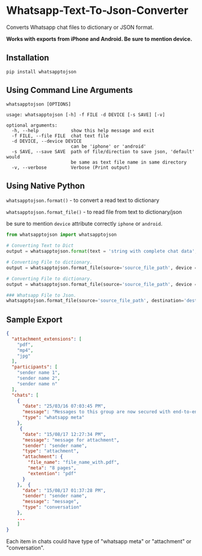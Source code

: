 # Whatsapp-Text-To-Json-Converter

Converts Whatsapp chat files to dictionary or JSON format.

**Works with exports from iPhone and Android. Be sure to mention device.**

## Installation

```pip install whatsapptojson```

## Using Command Line Arguments

```whatsapptojson [OPTIONS]```

```
usage: whatsapptojson [-h] -f FILE -d DEVICE [-s SAVE] [-v]

optional arguments:
  -h, --help            show this help message and exit
  -f FILE, --file FILE  chat text file
  -d DEVICE, --device DEVICE
                        can be 'iphone' or 'android'
  -s SAVE, --save SAVE  path of file/direction to save json, 'default' would
                        be same as text file name in same directory
  -v, --verbose         Verbose (Print output)
```


## Using Native Python

```whatsapptojson.format()``` - to convert a read text to dictionary

```whatsapptojson.format_file()``` - to read file from text to dictionary/json

be sure to mention ```device``` attribute correctly ```iphone``` or ```android```.

```python
from whatsapptojson import whatsapptojson

# Converting Text to Dict
output = whatsapptojson.format(text = 'string with complete chat data', device = 'android')

# Converting File to dictionary.
output = whatsapptojson.format_file(source='source_file_path', device = 'iphone')

# Converting File to dictionary.
output = whatsapptojson.format_file(source='source_file_path', device = 'iphone')

### Whatsapp File to Json.
whatsapptojson.format_file(source='source_file_path', destination='destination_path.json', device = 'android')
```

## Sample Export

```json
{
  "attachment_extensions": [
    "pdf",
    "mp4",
    "jpg"
  ],
  "participants": [
    "sender name 1",
    "sender name 2",
    "sender name n"
  ],
  "chats": [
    {
      "date": "25/03/16 07:03:45 PM",
      "message": "‎Messages to this group are now secured with end-to-end encryption.",
      "type": "whatsapp meta"
    },
     {
      "date": "15/08/17 12:27:34 PM",
      "message": "message for attachment",
      "sender": "sender name",
      "type": "attachment",
      "attachment": {
        "file_name": "file_name_with.pdf",
        "meta": "8 pages",
        "extention": "pdf"
      }
    },  {
      "date": "15/08/17 01:37:28 PM",
      "sender": "sender name",
      "message": "message",
      "type": "conversation"
    },
    ...
    ]
}
 ```
Each item in chats could have type of "whatsapp meta" or "attachment" or "conversation".
